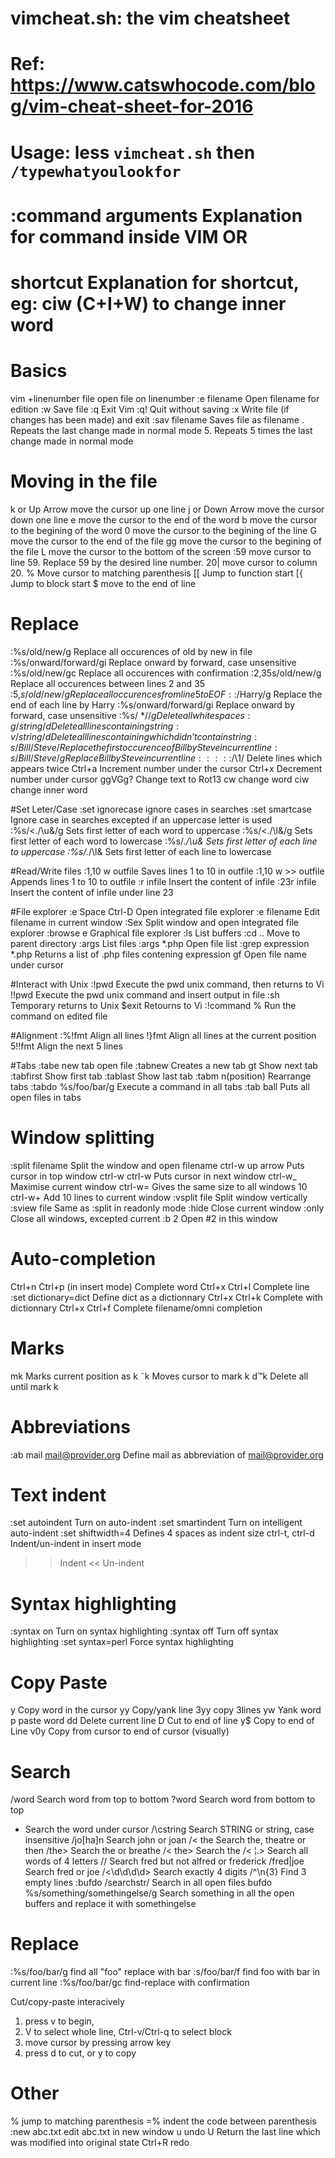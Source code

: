 # vimcheat.sh: the vim cheatsheet
# Ref: https://www.catswhocode.com/blog/vim-cheat-sheet-for-2016
# Usage: less `vimcheat.sh` then `/typewhatyoulookfor`
# :command arguments Explanation for command inside VIM OR
# shortcut Explanation for shortcut, eg: ciw (C+I+W) to change inner word

# Basics
vim +linenumber file	open file on linenumber
:e  filename	Open filename for edition
:w	Save file
:q	Exit Vim
:q!	Quit without saving
:x	Write file (if changes has been made) and exit
:sav  filename	Saves file as filename
. Repeats the last change made in normal mode
5.	Repeats 5 times the last change made in normal mode

# Moving in the file
k or Up Arrow	move the cursor up one line
j or Down Arrow	move the cursor down one line
e	move the cursor to the end of the word
b	move the cursor to the begining of the word
0	move the cursor to the begining of the line
G	move the cursor to the end of the file
gg	move the cursor to the begining of the file
L	move the cursor to the bottom of the screen
:59	move cursor to line 59. Replace 59 by the desired line number.
20|	move cursor to column 20.
%	Move cursor to matching parenthesis
[[	Jump to function start
[{	Jump to block start
$	move to the end of line

# Replace
:%s/old/new/g	Replace all occurences of old by new in file
:%s/onward/forward/gi	Replace onward by forward, case unsensitive
:%s/old/new/gc	Replace all occurences with confirmation
:2,35s/old/new/g	Replace all occurences between lines 2 and 35
:5,$s/old/new/g	Replace all occurences from line 5 to EOF
:%s/^/hello/g	Replace the begining of each line by hello
:%s/$/Harry/g	Replace the end of each line by Harry
:%s/onward/forward/gi	Replace onward by forward, case unsensitive
:%s/ *$//g	Delete all white spaces
:g/string/d	Delete all lines containing string
:v/string/d	Delete all lines containing which didn’t contain string
:s/Bill/Steve/	Replace the first occurence of Bill by Steve in current line
:s/Bill/Steve/g	Replace Bill by Steve in current line
:%s/Bill/Steve/g	Replace Bill by Steve in all the file
:%s/^M//g	Delete DOS carriage returns (^M)
:%s/\r/\r/g	Transform DOS carriage returns in returns
:%s#<[^>]\+>##g	Delete HTML tags but keeps text
:%s/^\(.*\)\n\1$/\1/	Delete lines which appears twice
Ctrl+a	Increment number under the cursor
Ctrl+x	Decrement number under cursor
ggVGg?	Change text to Rot13
cw change word
ciw change inner word

#Set Leter/Case
:set ignorecase ignore cases in searches
:set smartcase Ignore case in searches excepted if an uppercase letter is used
:%s/\<./\u&/g Sets first letter of each word to uppercase
:%s/\<./\l&/g Sets first letter of each word to lowercase
:%s/.*/\u& Sets first letter of each line to uppercase
:%s/.*/\l& Sets first letter of each line to lowercase

#Read/Write files
:1,10 w outfile Saves lines 1 to 10 in outfile
:1,10 w >> outfile Appends lines 1 to 10 to outfile
:r infile Insert the content of infile
:23r infile Insert the content of infile under line 23

#File explorer
:e Space Ctrl-D Open integrated file explorer
:e filename Edit filename in current window
:Sex Split window and open integrated file explorer
:browse e Graphical file explorer
:ls List buffers
:cd .. Move to parent directory
:args List files
:args *.php Open file list
:grep expression *.php Returns a list of .php files contening expression
gf Open file name under cursor

#Interact with Unix
:!pwd Execute the pwd unix command, then returns to Vi
!!pwd Execute the pwd unix command and insert output in file
:sh Temporary returns to Unix
$exit Retourns to Vi
:!command % Run the command on edited file

#Alignment
:%!fmt Align all lines
!}fmt Align all lines at the current position
5!!fmt Align the next 5 lines

#Tabs
:tabe new tab open file
:tabnew Creates a new tab
gt Show next tab
:tabfirst Show first tab
:tablast Show last tab
:tabm n(position) Rearrange tabs
:tabdo %s/foo/bar/g Execute a command in all tabs
:tab ball Puts all open files in tabs

# Window splitting
:split filename Split the window and open filename
ctrl-w up arrow Puts cursor in top window
ctrl-w ctrl-w Puts cursor in next window
ctrl-w_ Maximise current window
ctrl-w= Gives the same size to all windows
10 ctrl-w+ Add 10 lines to current window
:vsplit file Split window vertically
:sview file Same as :split in readonly mode
:hide Close current window
:only Close all windows, excepted current
:b 2 Open #2 in this window

# Auto-completion
Ctrl+n Ctrl+p (in insert mode) Complete word
Ctrl+x Ctrl+l Complete line
:set dictionary=dict Define dict as a dictionnary
Ctrl+x Ctrl+k Complete with dictionnary
Ctrl+x Ctrl+f Complete filename/omni completion

# Marks
mk Marks current position as k
˜k Moves cursor to mark k
d™k Delete all until mark k

# Abbreviations
:ab mail mail@provider.org Define mail as abbreviation of mail@provider.org

# Text indent
:set autoindent Turn on auto-indent
:set smartindent Turn on intelligent auto-indent
:set shiftwidth=4 Defines 4 spaces as indent size
ctrl-t, ctrl-d Indent/un-indent in insert mode
>> Indent
<< Un-indent

# Syntax highlighting
:syntax on Turn on syntax highlighting
:syntax off Turn off syntax highlighting
:set syntax=perl Force syntax highlighting

# Copy Paste
y Copy word in the cursor
yy Copy/yank line
3yy copy 3lines
yw Yank word
p paste word
dd Delete current line
D Cut to end of line
y$ Copy to end of Line
v0y Copy from cursor to end of cursor (visually)

# Search
/word	Search word from top to bottom
?word	Search word from bottom to top
*	Search the word under cursor
/\cstring	Search STRING or string, case insensitive
/jo[ha]n	Search john or joan
/\< the	Search the, theatre or then
/the\>	Search the or breathe
/\< the\>	Search the
/\< ¦.\>	Search all words of 4 letters
/\/	Search fred but not alfred or frederick
/fred\|joe	Search fred or joe
/\<\d\d\d\d\>	Search exactly 4 digits
/^\n\{3}	Find 3 empty lines
:bufdo /searchstr/	Search in all open files
bufdo %s/something/somethingelse/g	Search something in all the open buffers and replace it with somethingelse

# Replace
:%s/foo/bar/g 	find all "foo" replace with bar
:s/foo/bar/f	find foo with bar in current line
:%s/foo/bar/gc	find-replace with confirmation

Cut/copy-paste interacively
1. press v to begin,
2. V to select whole line, Ctrl-v/Ctrl-q to select block
3. move cursor by pressing arrow key
4. press d to cut, or y to copy

# Other
% jump to matching parenthesis
=% indent the code between parenthesis
:new abc.txt edit abc.txt in new window
u	undo
U	Return the last line which was modified into original state
Ctrl+R	redo
